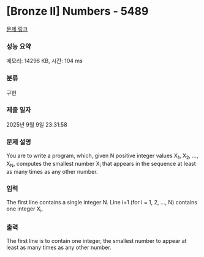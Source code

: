 # [Bronze II] Numbers - 5489 

[문제 링크](https://www.acmicpc.net/problem/5489) 

### 성능 요약

메모리: 14296 KB, 시간: 104 ms

### 분류

구현

### 제출 일자

2025년 9월 9일 23:31:58

### 문제 설명

<p>You are to write a program, which, given N positive integer values X<sub>1</sub>, X<sub>2</sub>, ..., X<sub>N</sub>, computes the smallest number X<sub>i</sub> that appears in the sequence at least as many times as any other number.</p>

### 입력 

 <p>The first line contains a single integer N. Line i+1 (for i = 1, 2, ..., N) contains one integer X<sub>i</sub>.</p>

### 출력 

 <p>The first line is to contain one integer, the smallest number to appear at least as many times as any other number.</p>

